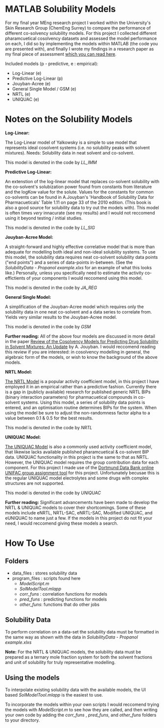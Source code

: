 # MATLAB Solubility Models
For my final year MEng research project I worked within the University's Skin Research Group (ChemEng Surrey) to compare the performance of different co-solvency solubility models. For this project I collected different pharamcuetical cosolvency datasets and assessed the model performance on each, I did so by implementing the models within MATLAB (the code you are presented with), and finally I wrote my findings in a research paper as my final piece of assessment [which you can read here](https://github.com/ErinB97/MATLABSolubilityModels/blob/main/CosolvencyModelUGResearchPaper.pdf).


Included models (p - predictive, e : empirical):

- Log-Linear (e)
- Predictive Log-Linear (p)
- Jouyban-Acree (e)
- General Single Model / GSM (e)
- NRTL (e)
- UNIQUAC (e)

# Notes on the Solubility Models

**Log-Linear:**

The Log-Linear model of Yalkowsky is a simple to use model that represents ideal cosolvent systems (i.e. no solubility peaks with solvent mixtures). Needs: Solubility data in neat solvent and co-solvent. 

This model is denoted in the code by _LL_IMM_ 

**Predictive Log-Linear:**

An extenstion of the log-linear model that replaces co-solvent solubility with the co-solvent's solubization power found from constants from literature and the logKow value for the solute. Values for the constants for common co-solvents can be found in A.Jouyban's 'Handbook of Solubility Data for Pharmacueticals'  Table 1.11 on page 33 of the 2010 edition. (This book is also a good source for solubility data to try out the models with). This model is often times _very_ innacurate (see my results) and I would not reccomend using it beyond testing / initial studies.

This model is denoted in the code by _LL_SIG_

**Jouyban-Acree Model:**

A straight-forward and highly effective correlative model that is more than adequate for modelling both ideal and non-ideal solubility systems. To use this model, the solubility data requires neat co-solvent solubility data points ("end points") and a series of data-points in-between. (See the _SolubilityData - Propanol example.xlxs_  for an example of what this looks like.) Personally, unless you specifically need to estimate the activity co-effictients of your components I would reccomend using this model.

This model is denoted in the code by _JA_REG_ 

**General Single Model:**

A simplification of the Jouyban-Acree model which requires only the solubility data in one neat co-solvent and a data series to correlate from. Yields very similar results to the Jouyban-Acree model.

This model is denoted in the code by _GSM_ 


**Further reading:** All of the above four models are discussed in more detail in the paper [Review of the Cosolvency Models for Predicting Drug Solubility in Solvent Mixtures: An Update](https://journals.library.ualberta.ca/jpps/index.php/JPPS/article/view/30611) by A. Jouyban. I would reccomend reading this review if you are interested: in cosolvency modelling in general, the algebraic form of the models, or wish to know the background of the above models.

**NRTL Model:**

[The NRTL Model](https://en.wikipedia.org/wiki/Non-random_two-liquid_model) is a popular activity coefficient model, in this project I have employed it in an empirical rather than a predictive fashion. Currently there is a gap in (publicly available) research for published generic NRTL BIPs (binary interaction parameters) for pharmacuetical compounds in co-solvent systems. Using this model, a series of solubility data points is entered, and an optimisation routine determines BIPs for the system. When using the model be sure to adjust the non-randomness factor alpha to a value between 0.1 & 0.5 for the best results.

This model is denoted in the code by _NRTL_ 

**UNIQUAC Model:**

[The UNIQUAC Model](https://en.wikipedia.org/wiki/UNIQUAC) is also a commonly used activity coefficient model, that likewise lacks available published pharamcuetical & co-solvent BIP data. UNIQUAC functionality in this project is the same to that as NRTL. However, the UNIQUAC model requires the group contribution data for each component. For this project I made use of the [Dortmund Data Bank online UNIFAC group assignment tool](http://www.ddbst.com/unifacga.html) for this project. Unfortunately becusae this is the regular UNIQUAC model electrolytes and some drugs with complex structures are not supported.


This model is denoted in the code by _UNIQUAC_ 

**Further reading:** Significant advancements have been made to develop the NRTL & UNIQUAC models to cover their shortcomings. Some of these models include eNRTL, NRTL-SAC, eNRTL-SAC, Modified UNIQUAC, and eUNIQUAC to name just a few. If the models in this project do not fit your need, I would reccomend giving these models a search.

# How To Use

## Folders

- data_files : stores solubility data
- program_files : scripts found here
  - _ModelScript.m_
  - _SolModelTool.mlapp_
  - _corr_funs_ : correlation functions for models
  - _pred_funs_ : predicting functions for models
  - _other_funs_: functions that do other jobs


## Solubility Data

To perform correlation on a data-set the solubility data must be formatted in the same way as shown with the data in _SolubilityData - Propanol example.xlxs_ 

**Note:** For the NRTL & UNIQUAC models, the solubility data must be prepared as a ternary mole fraction system for both the solvent fractions and unit of solubility for truly representative modelling.

## Using the models
To interpolate existing solubility data with the available models, the UI based _SolModelTool.mlapp_ is the easiest to use. 

To incorporate the models within your own scripts I would reccomend trying the models with _ModelScript.m_ to see how they are called, and then writing your own code by adding the   _corr_funs_ ,  _pred_funs_, and _other_funs_ folders to your directory.


